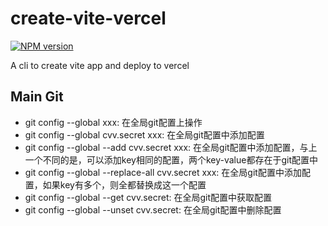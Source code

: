 # create-vite-vercel

[![NPM version](https://img.shields.io/npm/v/pkg-name?color=a1b858&label=)](https://www.npmjs.com/package/pkg-name)

A cli to create vite app and deploy to vercel


## Main Git

- git config --global xxx: 在全局git配置上操作
- git config --global cvv.secret xxx: 在全局git配置中添加配置
- git config --global --add cvv.secret xxx: 在全局git配置中添加配置，与上一个不同的是，可以添加key相同的配置，两个key-value都存在于git配置中
- git config --global --replace-all cvv.secret xxx: 在全局git配置中添加配置，如果key有多个，则全都替换成这一个配置
- git config --global --get cvv.secret: 在全局git配置中获取配置
- git config --global --unset cvv.secret: 在全局git配置中删除配置
